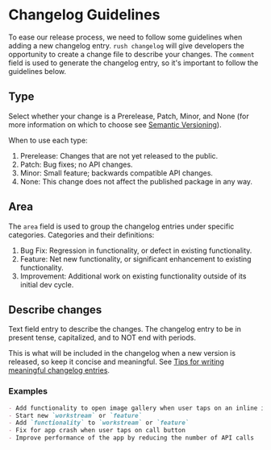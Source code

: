 # Changelog Guidelines

To ease our release process, we need to follow some guidelines when adding a new changelog entry.
`rush changelog` will give developers the opportunity to create a change file to describe your changes. 
The `comment` field is used to generate the changelog entry, so it's important to follow the guidelines below.

## Type
Select whether your change is a Prerelease, Patch, Minor, and None (for more information on which to choose see [Semantic Versioning](https://semver.org/)).

When to use each type:
1. Prerelease: Changes that are not yet released to the public.
1. Patch: Bug fixes; no API changes.
1. Minor: Small feature; backwards compatible API changes.
1. None: This change does not affect the published package in any way.


## Area

The `area` field is used to group the changelog entries under specific categories.
Categories and their definitions: 
1. Bug Fix: Regression in functionality, or defect in existing functionality.
1. Feature: Net new functionality, or significant enhancement to existing functionality.
1. Improvement: Additional work on existing functionality outside of its initial dev cycle.

## Describe changes
Text field entry to describe the changes. The changelog entry to be in present tense, capitalized, and to NOT end with periods.


This is what will be included in the changelog when a new version is released, so keep it concise and meaningful. See [Tips for writing meaningful changelog entries](../reviewer-notes/tips-for-writing-changelog-entries.md).

### Examples
```md
- Add functionality to open image gallery when user taps on an inline image
- Start new `workstream` or `feature` 
- Add `functionality` to `workstream` or `feature` 
- Fix for app crash when user taps on call button
- Improve performance of the app by reducing the number of API calls
```


